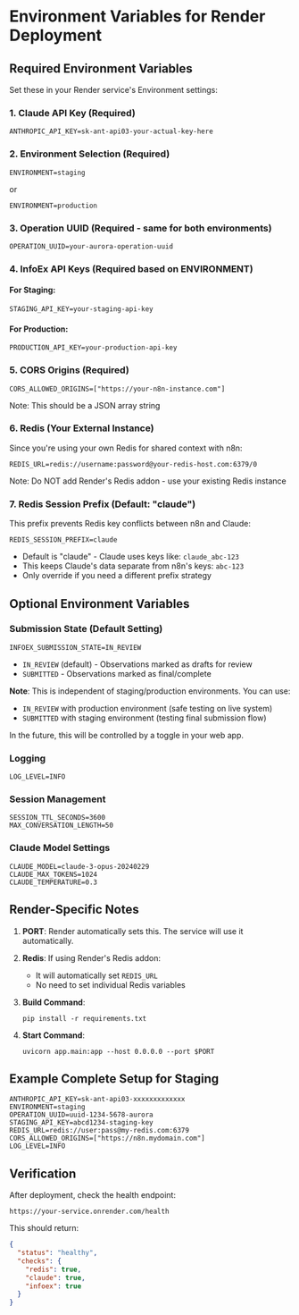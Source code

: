 # Environment Variables for Render Deployment

## Required Environment Variables

Set these in your Render service's Environment settings:

### 1. **Claude API Key** (Required)
```
ANTHROPIC_API_KEY=sk-ant-api03-your-actual-key-here
```

### 2. **Environment Selection** (Required)
```
ENVIRONMENT=staging
```
or
```
ENVIRONMENT=production
```

### 3. **Operation UUID** (Required - same for both environments)
```
OPERATION_UUID=your-aurora-operation-uuid
```

### 4. **InfoEx API Keys** (Required based on ENVIRONMENT)

#### For Staging:
```
STAGING_API_KEY=your-staging-api-key
```

#### For Production:
```
PRODUCTION_API_KEY=your-production-api-key
```

### 5. **CORS Origins** (Required)
```
CORS_ALLOWED_ORIGINS=["https://your-n8n-instance.com"]
```
Note: This should be a JSON array string

### 6. **Redis** (Your External Instance)
Since you're using your own Redis for shared context with n8n:
```
REDIS_URL=redis://username:password@your-redis-host.com:6379/0
```
Note: Do NOT add Render's Redis addon - use your existing Redis instance

### 7. **Redis Session Prefix** (Default: "claude")
This prefix prevents Redis key conflicts between n8n and Claude:
```
REDIS_SESSION_PREFIX=claude
```
- Default is "claude" - Claude uses keys like: `claude_abc-123`
- This keeps Claude's data separate from n8n's keys: `abc-123`
- Only override if you need a different prefix strategy

## Optional Environment Variables

### Submission State (Default Setting)
```
INFOEX_SUBMISSION_STATE=IN_REVIEW
```
- `IN_REVIEW` (default) - Observations marked as drafts for review
- `SUBMITTED` - Observations marked as final/complete

**Note**: This is independent of staging/production environments. You can use:
- `IN_REVIEW` with production environment (safe testing on live system)
- `SUBMITTED` with staging environment (testing final submission flow)

In the future, this will be controlled by a toggle in your web app.

### Logging
```
LOG_LEVEL=INFO
```

### Session Management
```
SESSION_TTL_SECONDS=3600
MAX_CONVERSATION_LENGTH=50
```

### Claude Model Settings
```
CLAUDE_MODEL=claude-3-opus-20240229
CLAUDE_MAX_TOKENS=1024
CLAUDE_TEMPERATURE=0.3
```

## Render-Specific Notes

1. **PORT**: Render automatically sets this. The service will use it automatically.

2. **Redis**: If using Render's Redis addon:
   - It will automatically set `REDIS_URL`
   - No need to set individual Redis variables

3. **Build Command**:
   ```
   pip install -r requirements.txt
   ```

4. **Start Command**:
   ```
   uvicorn app.main:app --host 0.0.0.0 --port $PORT
   ```

## Example Complete Setup for Staging

```
ANTHROPIC_API_KEY=sk-ant-api03-xxxxxxxxxxxxx
ENVIRONMENT=staging
OPERATION_UUID=uuid-1234-5678-aurora
STAGING_API_KEY=abcd1234-staging-key
REDIS_URL=redis://user:pass@my-redis.com:6379
CORS_ALLOWED_ORIGINS=["https://n8n.mydomain.com"]
LOG_LEVEL=INFO
```

## Verification

After deployment, check the health endpoint:
```
https://your-service.onrender.com/health
```

This should return:
```json
{
  "status": "healthy",
  "checks": {
    "redis": true,
    "claude": true,
    "infoex": true
  }
}
```
